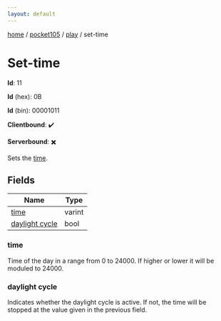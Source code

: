```yaml
---
layout: default
---
```


[home](/)  /  [pocket105](/protocol/pocket105)  /  [play](/protocol/pocket105/play)  /  set-time

# Set-time

**Id**: 11

**Id** (hex): 0B

**Id** (bin): 00001011

**Clientbound**: ✔️

**Serverbound**: ✖️

Sets the [time](http://minecraft.gamepedia.com/Day-night_cycle).

## Fields

Name | Type
---|---
[time](#time) | varint
[daylight cycle](#daylight-cycle) | bool

### time

Time of the day in a range from 0 to 24000. If higher or lower it will be moduled to 24000.

### daylight cycle

Indicates whether the daylight cycle is active. If not, the time will be stopped at the value given in the previous field.

